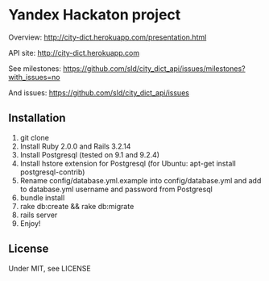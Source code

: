 # Yandex Hackaton project

Overview: http://city-dict.herokuapp.com/presentation.html

API site: http://city-dict.herokuapp.com

See milestones: https://github.com/sld/city_dict_api/issues/milestones?with_issues=no

And issues: https://github.com/sld/city_dict_api/issues


## Installation

1. git clone
1. Install Ruby 2.0.0 and Rails 3.2.14
1. Install Postgresql (tested on 9.1 and 9.2.4)
2. Install hstore extension for Postgresql (for Ubuntu: apt-get install postgresql-contrib)
3. Rename config/database.yml.example into config/database.yml and add to database.yml 
username and password from Postgresql
4. bundle install
5. rake db:create && rake db:migrate
6. rails server
7. Enjoy!

## License
Under MIT, see LICENSE
